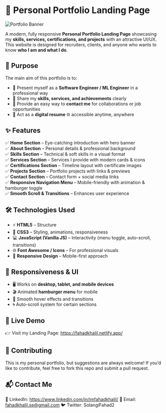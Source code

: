 # 🌟 Personal Portfolio Landing Page 

![Portfolio Banner](https://placehold.co/1200x300/2ab8f8/0f172a?text=Fahad+Khalil+-+Personal+Portfolio)

A modern, fully responsive **Personal Portfolio Landing Page** showcasing my **skills, services, certifications, and projects** with an attractive UI/UX.  
This website is designed for recruiters, clients, and anyone who wants to know **who I am and what I do**.  

## 🎯 Purpose  

The main aim of this portfolio is to:  
- 📌 Present myself as a **Software Engineer / ML Engineer** in a professional way  
- 📌 Share my **skills, services, and achievements** clearly  
- 📌 Provide an easy way to **contact me** for collaborations or job opportunities  
- 📌 Act as a **digital resume** 🌐 accessible anytime, anywhere  

## ✨ Features  

✅ **Home Section** – Eye-catching introduction with hero banner  
✅ **About Section** – Personal details & professional background  
✅ **Skills Section** – Technical & soft skills in a visual format  
✅ **Services Section** – Services I provide with modern cards & icons  
✅ **Certifications Section** – Timeline layout with certificate images  
✅ **Projects Section** – Portfolio projects with links & previews  
✅ **Contact Section** – Contact form + social media links  
✅ **Responsive Navigation Menu** – Mobile-friendly with animation & hamburger toggle  
✅ **Smooth Scroll & Transitions** – Enhances user experience  

## 🛠️ Technologies Used  

- ⚡ **HTML5** – Structure  
- 🎨 **CSS3** – Styling, animations, responsiveness  
- 💻 **JavaScript (Vanilla JS)** – Interactivity (menu toggle, auto-scroll, transitions)  
- 🌐 **Font Awesome / Icons** – For professional visuals  
- 📱 **Responsive Design** – Mobile-first approach  

## 📱 Responsiveness & UI  

- 🖥️ Works on **desktop, tablet, and mobile devices**  
- 🎬 Animated **hamburger menu** for mobile  
- 🎨 Smooth hover effects and transitions  
- 🌀 Auto-scroll system for certain sections  

## 🚀 Live Demo

👉 Visit my Landing Page: https://fahadkhalil.netlify.app/ 

## 🤝 Contributing
This is my personal portfolio, but suggestions are always welcome!
If you’d like to contribute, feel free to fork this repo and submit a pull request.

## 📬 Contact Me

💼 LinkedIn: https://www.linkedin.com/in/imfahadkhalil/
📧 Email: fahadkhalil.se@gmail.com
🐦 Twitter: SolangiFahad2
